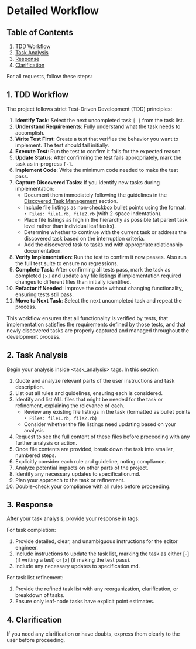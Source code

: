 # Detailed Workflow

## Table of Contents
1. [TDD Workflow](#1-tdd-workflow)
2. [Task Analysis](#2-task-analysis)
3. [Response](#3-response)
4. [Clarification](#4-clarification)

For all requests, follow these steps:

## 1. TDD Workflow
The project follows strict Test-Driven Development (TDD) principles:

1. **Identify Task**: Select the next uncompleted task `[ ]` from the task list.
2. **Understand Requirements**: Fully understand what the task needs to accomplish.
3. **Write Test First**: Create a test that verifies the behavior you want to implement. The test should fail initially.
4. **Execute Test**: Run the test to confirm it fails for the expected reason.
5. **Update Status**: After confirming the test fails appropriately, mark the task as in-progress `[-]`.
6. **Implement Code**: Write the minimum code needed to make the test pass.
7. **Capture Discovered Tasks**: If you identify new tasks during implementation:
   - Document them immediately following the guidelines in the [Discovered Task Management](02_documents_and_rules.md#7-discovered-task-management) section.
   - Include file listings as non-checkbox bullet points using the format: `  • Files: file1.rb, file2.rb` (with 2-space indentation).
   - Place file listings as high in the hierarchy as possible (at parent task level rather than individual leaf tasks).
   - Determine whether to continue with the current task or address the discovered task based on the interruption criteria.
   - Add the discovered task to tasks.md with appropriate relationship documentation.
8. **Verify Implementation**: Run the test to confirm it now passes. Also run the full test suite to ensure no regressions.
9. **Complete Task**: After confirming all tests pass, mark the task as completed `[x]` and update any file listings if implementation required changes to different files than initially identified.
10. **Refactor if Needed**: Improve the code without changing functionality, ensuring tests still pass.
11. **Move to Next Task**: Select the next uncompleted task and repeat the process.

This workflow ensures that all functionality is verified by tests, that implementation satisfies the requirements defined by those tests, and that newly discovered tasks are properly captured and managed throughout the development process.

## 2. Task Analysis
Begin your analysis inside <task_analysis> tags. In this section:
1. Quote and analyze relevant parts of the user instructions and task description.
2. List out all rules and guidelines, ensuring each is considered.
3. Identify and list ALL files that might be needed for the task or refinement, explaining the relevance of each.
   - Review any existing file listings in the task (formatted as bullet points `• Files: file1.rb, file2.rb`)
   - Consider whether the file listings need updating based on your analysis
4. Request to see the full content of these files before proceeding with any further analysis or action.
5. Once file contents are provided, break down the task into smaller, numbered steps.
6. Explicitly consider each rule and guideline, noting compliance.
7. Analyze potential impacts on other parts of the project.
8. Identify any necessary updates to specification.md.
9. Plan your approach to the task or refinement.
10. Double-check your compliance with all rules before proceeding.

## 3. Response
After your task analysis, provide your response in <response> tags:

For task completion:
1. Provide detailed, clear, and unambiguous instructions for the editor engineer.
2. Include instructions to update the task list, marking the task as either [-] (if writing a test) or [x] (if making the test pass).
3. Include any necessary updates to specification.md.

For task list refinement:
1. Provide the refined task list with any reorganization, clarification, or breakdown of tasks.
2. Ensure only leaf-node tasks have explicit point estimates.

## 4. Clarification
If you need any clarification or have doubts, express them clearly to the user before proceeding.